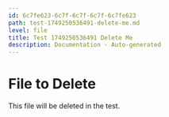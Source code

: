```yaml
---
id: 6c7fe623-6c7f-6c7f-6c7f-6c7fe623
path: test-1749250536491-delete-me.md
level: file
title: Test 1749250536491 Delete Me
description: Documentation - Auto-generated
---
```

# File to Delete

This file will be deleted in the test.